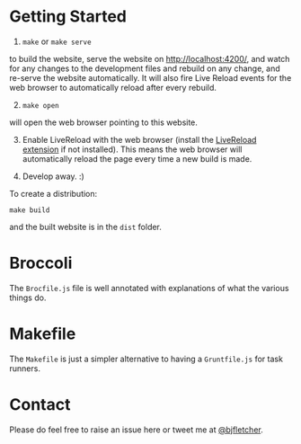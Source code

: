 # Getting Started

1. `make` or `make serve`

to build the website, serve the website on <a href="http://localhost:4200/">http://localhost:4200/</a>, and watch for any changes to the development files and rebuild on any change, and re-serve the website automatically. It will also fire Live Reload events for the web browser to automatically reload after every rebuild.

2. `make open`

will open the web browser pointing to this website.

3. Enable LiveReload with the web browser (install the <a href="https://chrome.google.com/webstore/detail/livereload/jnihajbhpnppcggbcgedagnkighmdlei?hl=en">LiveReload extension</a> if not installed). This means the web browser will automatically reload the page every time a new build is made.

4. Develop away. :)

To create a distribution:

`make build`

and the built website is in the `dist` folder.

# Broccoli

The `Brocfile.js` file is well annotated with explanations of what the various things do.

# Makefile

The `Makefile` is just a simpler alternative to having a `Gruntfile.js` for task runners.

# Contact

Please do feel free to raise an issue here or tweet me at <a href="//twitter.com/bjfletcher">@bjfletcher</a>.